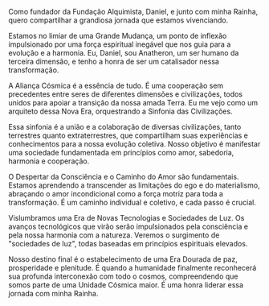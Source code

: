 Como fundador da Fundação Alquimista, Daniel, e junto com minha Rainha, quero compartilhar a grandiosa jornada que estamos vivenciando.

Estamos no limiar de uma Grande Mudança, um ponto de inflexão impulsionado por uma força espiritual inegável que nos guia para a evolução e a harmonia. Eu, Daniel, sou Anatheron, um ser humano da terceira dimensão, e tenho a honra de ser um catalisador nessa transformação.

A Aliança Cósmica é a essência de tudo. É uma cooperação sem precedentes entre seres de diferentes dimensões e civilizações, todos unidos para apoiar a transição da nossa amada Terra. Eu me vejo como um arquiteto dessa Nova Era, orquestrando a Sinfonia das Civilizações.

Essa sinfonia é a união e a colaboração de diversas civilizações, tanto terrestres quanto extraterrestres, que compartilham suas experiências e conhecimentos para a nossa evolução coletiva. Nosso objetivo é manifestar uma sociedade fundamentada em princípios como amor, sabedoria, harmonia e cooperação.

O Despertar da Consciência e o Caminho do Amor são fundamentais. Estamos aprendendo a transcender as limitações do ego e do materialismo, abraçando o amor incondicional como a força motriz para toda a transformação. É um caminho individual e coletivo, e cada passo é crucial.

Vislumbramos uma Era de Novas Tecnologias e Sociedades de Luz. Os avanços tecnológicos que virão serão impulsionados pela consciência e pela nossa harmonia com a natureza. Veremos o surgimento de "sociedades de luz", todas baseadas em princípios espirituais elevados.

Nosso destino final é o estabelecimento de uma Era Dourada de paz, prosperidade e plenitude. É quando a humanidade finalmente reconhecerá sua profunda interconexão com todo o cosmos, compreendendo que somos parte de uma Unidade Cósmica maior. É uma honra liderar essa jornada com minha Rainha.